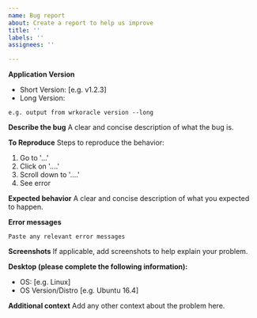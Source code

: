 ```yaml
---
name: Bug report
about: Create a report to help us improve
title: ''
labels: ''
assignees: ''

---
```


**Application Version**
 - Short Version: [e.g. v1.2.3]
 - Long Version: 
 ```
e.g. output from wrkoracle version --long
```

**Describe the bug**
A clear and concise description of what the bug is.

**To Reproduce**
Steps to reproduce the behavior:
1. Go to '...'
2. Click on '....'
3. Scroll down to '....'
4. See error

**Expected behavior**
A clear and concise description of what you expected to happen.

**Error messages**
```
Paste any relevant error messages
```

**Screenshots**
If applicable, add screenshots to help explain your problem.

**Desktop (please complete the following information):**
 - OS: [e.g. Linux]
 - OS Version/Distro [e.g. Ubuntu 16.4]

**Additional context**
Add any other context about the problem here.
